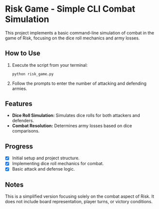 # Risk Game - Simple CLI Combat Simulation

This project implements a basic command-line simulation of combat in the game of Risk, focusing on the dice roll mechanics and army losses.

## How to Use

1.  Execute the script from your terminal:
    ```bash
    python risk_game.py
    ```
2.  Follow the prompts to enter the number of attacking and defending armies.

## Features

-   **Dice Roll Simulation:** Simulates dice rolls for both attackers and defenders.
-   **Combat Resolution:** Determines army losses based on dice comparisons.

## Progress

*   [x] Initial setup and project structure.
*   [x] Implementing dice roll mechanics for combat.
*   [x] Basic attack and defense logic.

## Notes

This is a simplified version focusing solely on the combat aspect of Risk. It does not include board representation, player turns, or victory conditions.

